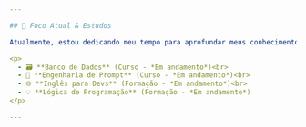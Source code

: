 ```yaml
---

## 🚀 Foco Atual & Estudos

Atualmente, estou dedicando meu tempo para aprofundar meus conhecimentos nas seguintes áreas através da **Rocketseat**:

<p>
  - 🗃️ **Banco de Dados** (Curso - *Em andamento*)<br>
  - 🤖 **Engenharia de Prompt** (Curso - *Em andamento*)<br>
  - 🌐 **Inglês para Devs** (Formação - *Em andamento*)<br>
  - 💡 **Lógica de Programação** (Formação - *Em andamento*)
</p>

---
```

